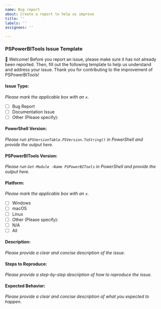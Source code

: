 ```yaml
---
name: Bug report
about: Create a report to help us improve
title: ''
labels: ''
assignees: ''

---
```


### PSPowerBITools Issue Template

👋 Welcome! Before you report an issue, please make sure it has not already been reported. Then, fill out the following template to help us understand and address your issue. Thank you for contributing to the improvement of PSPowerBITools!

#### Issue Type:
_Please mark the applicable box with an `x`._

- [ ] Bug Report
- [ ] Documentation Issue
- [ ] Other (Please specify):

#### PowerShell Version:
_Please run `$PSVersionTable.PSVersion.ToString()` in PowerShell and provide the output here._

#### PSPowerBITools Version:
_Please run `Get-Module -Name PSPowerBITools` in PowerShell and provide the output here._

#### Platform:
_Please mark the applicable box with an `x`._

- [ ] Windows
- [ ] macOS
- [ ] Linux
- [ ] Other (Please specify):
- [ ] N/A
- [ ] All

#### Description:
_Please provide a clear and concise description of the issue._

#### Steps to Reproduce:
_Please provide a step-by-step description of how to reproduce the issue._

#### Expected Behavior:
_Please provide a clear and concise description of what you expected to happen._
